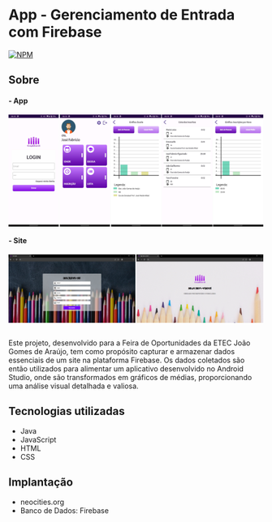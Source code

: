 # App - Gerenciamento de Entrada com Firebase
[![NPM](https://img.shields.io/npm/l/react)](https://github.com/josefabriciofigueiredo/Gerenciando-de-Entrada_App/blob/main/LICENSE)

## Sobre
<h4>- App</h4>
<div style="display: flex; flex-direction: row;">
    <img src="Visualizacao_Projeto/Tela(1)_Login.jpeg" style="width: 19.7%;">
    <img src="Visualizacao_Projeto/Tela(2)_Menu.jpeg" style="width: 19.7%; margin-left: 0.3%;">
    <img src="Visualizacao_Projeto/Tela(3)_GraficoEscola.jpeg" style="width: 19.7%; margin-left: 0.3%;">
    <img src="Visualizacao_Projeto/Tela(4)_Lista das Inscricoes.jpeg" style="width: 19.7%; margin-left: 0.3%;">
    <img src="Visualizacao_Projeto/Tela(5)_Inscricao por Hora.jpeg" style="width: 19.7%; margin-left: 0.3%;">
</div>

<h4>- Site</h4>
<div style="display: flex; flex-direction: row;">
    <img src="Visualizacao_Projeto/site(1).png" style="width: 49.7%;">
    <img src="Visualizacao_Projeto/site(2).png" style="width: 49.7%; margin-left: 0.3%;">
</div>

<br>

<p>Este projeto, desenvolvido para a Feira de Oportunidades da ETEC João Gomes de Araújo, tem como propósito capturar e armazenar dados essenciais de um site na plataforma Firebase. Os dados coletados são então utilizados para alimentar um aplicativo desenvolvido no Android Studio, onde são transformados em gráficos de médias, proporcionando uma análise visual detalhada e valiosa.</p>

## Tecnologias utilizadas
- Java
- JavaScript
- HTML
- CSS

## Implantação
- neocities.org
- Banco de Dados: Firebase